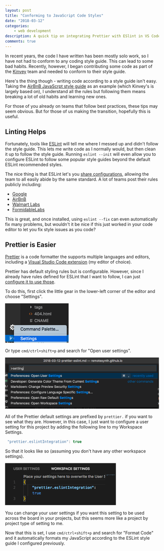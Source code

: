 ```yaml
---
layout: post
title: "Conforming to JavaScript Code Styles"
date: "2018-03-12"
categories:
    - web development
description: A quick tip on integrating Prettier with ESlint in VS Code.
comments: true
---
```


In recent years, the code I have written has been mostly solo work, so I have not had to conform to any coding style guide. This can lead to some bad habits. Recently, however, I began contributing some code as part of the [Kinvey](https://www.kinvey.com/) team and needed to conform to their style guide.

Here's the thing though - writing code according to a style guide isn't easy. Taking the [AirBnB JavaScrpt style guide](https://github.com/airbnb/javascript) as an example (which Kinvey's is largely based on), I understand all the rules but following them means breaking a lot of old habits and learning new ones.

For those of you already on teams that follow best practices, these tips may seem obvious. But for those of us making the transition, hopefully this is useful.

## Linting Helps

Fortunately, tools like [ESLint](https://eslint.org/) will tell me where I messed up and didn't follow the style guide. This lets me write code as I normally would, but then clean it up to follow the style guide. Running `eslint --init` will even allow you to configure ESLint to follow some popular style guides beyond the default ESLint recommended styles.

The nice thing is that ESLint let's you [share configurations](https://eslint.org/docs/developer-guide/shareable-configs), allowing the team to all easily abide by the same standard. A lot of teams post their rules publicly including:

* [Google](https://github.com/google/eslint-config-google)
* [AirBnB](https://www.npmjs.com/package/eslint-config-airbnb)
* [Walmart Labs](https://github.com/walmartlabs/eslint-config-walmart)
* [FormidableLabs](https://github.com/FormidableLabs/eslint-config-formidable)

This is great, and once installed, using `eslint --fix` can even automatically fix many problems, but wouldn't it be nice if this just worked in your code editor to let you fix style issues as you code?

## Prettier is Easier

[Prettier](https://prettier.io/) is a code formatter the supports multiple languages and editors, including a [Visual Studio Code extension](https://marketplace.visualstudio.com/items?itemName=esbenp.prettier-vscode) (my editor of choice).

Prettier has default styling rules but is configurable. However, since I already have rules defined for ESLint that I want to follow, I can just [configure it to use those](https://marketplace.visualstudio.com/items?itemName=esbenp.prettier-vscode#user-content-vscode-specific-settings).

To do this, first click the little gear in the lower-left corner of the editor and choose "Settings".

![VS Code Settings](/images/posts/vscode-settings.png)

Or type `cmd/ctrl+shift+p` and search for "Open user settings".

![VS Code Settings](/images/posts/vscode-usersettings.png)

All of the Prettier default settings are prefixed by `prettier.` if you want to see what they are. However, in this case, I just want to configure a user setting for this project by adding the following line to my Workspace Settings.

```javascript
 "prettier.eslintIntegration": true
 ```

 So that it looks like so (assuming you don't have any other workspace settings).

![VS Code Workspace Settings](/images/posts/vscode-workspace-settings.png)

You can change your user settings if you want this setting to be used across the board in your projects, but this seems more like a project by project type of setting to me.

Now that this is set, I use `cmd/ctrl+shift+p` and search for "Format Code" and it  automatically formats my JavaScript according to the ESLint style guide I configured previously.